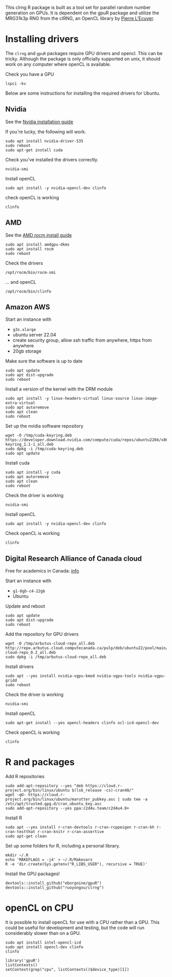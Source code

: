 
This clrng R package is built as a tool set for parallel random number generation on GPUs. 
It is dependent on the gpuR package and utilize the MRG31k3p RNG from the clRNG, an OpenCL library by [Pierre L’Ecuyer](https://www.iro.umontreal.ca/~lecuyer/).


# Installing drivers



The `clrng` and `gpuR` packages require GPU drivers and opencl.  This can be tricky.  Although the package is only officially supported on unix, it should work on any computer where openCL is available.   


Check you have a GPU

```
lspci -kv
```

Below are some instructions for installing the required drivers for Ubuntu.


## Nvidia

See the [Nvidia installation guide](https://docs.nvidia.com/cuda/cuda-installation-guide-linux/index.html#network-repo-installation-for-ubuntu)


If you're lucky, the following will work.


```
sudo apt install nvidia-driver-535
sudo reboot
sudo apt-get install cuda
```

Check you've installed the drivers correctly.

```
nvidia-smi
```

Install openCL

```
sudo apt install -y nvidia-opencl-dev clinfo
```

check openCL is working

```
clinfo
```


## AMD

See the 
[AMD rocm install guide](https://rocm.docs.amd.com/projects/install-on-linux/en/latest/tutorial/quick-start.html)


```
sudo apt install amdgpu-dkms
sudo apt install rocm
sudo reboot
```

Check the drivers

```
/opt/rocm/bin/rocm-smi
```

... and openCL

```
/opt/rocm/bin/clinfo
```


## Amazon AWS

Start an instance with

- `g3s.xlarge`
- ubuntu server 22.04
- create security group, allow ssh traffic from anywhere, https from anywhere
- 20gb storage

Make sure the software is up to date

```
sudo apt update
sudo apt dist-upgrade
sudo reboot
```

Install a version of the kernel with the DRM module

```
sudo apt install -y linux-headers-virtual linux-source linux-image-extra-virtual
sudo apt autoremove
sudo apt clean
sudo reboot
```

Set up the nvidia software repository

```
wget -O /tmp/cuda-keyring.deb https://developer.download.nvidia.com/compute/cuda/repos/ubuntu2204/x86_64/cuda-keyring_1.1-1_all.deb
sudo dpkg -i /tmp/cuda-keyring.deb
sudo apt update
```

Install cuda

```
sudo apt install -y cuda
sudo apt autoremove
sudo apt clean
sudo reboot
```

Check the driver is working

```
nvidia-smi
```

Install openCL

```
sudo apt install -y nvidia-opencl-dev clinfo
```

Check openCL is working

```
clinfo
```

## Digital Research Alliance of Canada cloud

Free for academics in Canada: [info](https://docs.alliancecan.ca/wiki/Cloud)

Start an instance with

- `g1-8gb-c4-22gb`
- Ubuntu


Update and reboot

```
sudo apt update
sudo apt dist-upgrade
sudo reboot
```

Add the repository for GPU drivers

```
wget -O /tmp/arbutus-cloud-repo_all.deb http://repo.arbutus.cloud.computecanada.ca/pulp/deb/ubuntu22/pool/main/arbutus-cloud-repo_0.2_all.deb
sudo dpkg -i /tmp/arbutus-cloud-repo_all.deb 
```

Install drivers

```
sudo apt --yes install nvidia-vgpu-kmod nvidia-vgpu-tools nvidia-vgpu-gridd
sudo reboot
```

Check the driver is working

```
nvidia-smi
```

Install openCL

```
sudo apt-get install --yes opencl-headers clinfo ocl-icd-opencl-dev 
```

Check openCL is working

```
clinfo
```



# R and packages


Add R repositories

```
sudo add-apt-repository --yes "deb https://cloud.r-project.org/bin/linux/ubuntu $(lsb_release -cs)-cran40/"
wget -qO- https://cloud.r-project.org/bin/linux/ubuntu/marutter_pubkey.asc | sudo tee -a /etc/apt/trusted.gpg.d/cran_ubuntu_key.asc
sudo add-apt-repository --yes ppa:c2d4u.team/c2d4u4.0+
```

Install R

```
sudo apt --yes install r-cran-devtools r-cran-rcppeigen r-cran-bh r-cran-testthat r-cran-knitr r-cran-assertive
sudo apt-get clean
```

Set up some folders for R, including a personal library.  

```
mkdir ~/.R 
echo 'MAKEFLAGS = -j4' > ~/.R/Makevars
R -e 'dir.create(Sys.getenv("R_LIBS_USER"), recursive = TRUE)'
```

Install the GPU packages!

```
devtools::install_github("eborgnine/gpuR")
devtools::install_github("ruoyongxu/clrng")
 ```

# openCL on CPU

It is possible to install openCL for use with a CPU rather than a GPU.  This could be useful for development and testing, but the code will run considerably slower than on a GPU.


```
sudo apt install intel-opencl-icd
sudo apt install opencl-dev clinfo
clinfo
```

```
library('gpuR')
listContexts()
setContext(grep("cpu", listContexts()$device_type)[1])
```
